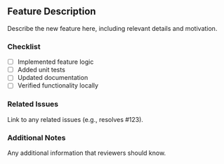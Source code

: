 ## Feature Description
Describe the new feature here, including relevant details and motivation.

### Checklist
- [ ] Implemented feature logic
- [ ] Added unit tests
- [ ] Updated documentation
- [ ] Verified functionality locally

### Related Issues
Link to any related issues (e.g., resolves #123).

### Additional Notes
Any additional information that reviewers should know.

